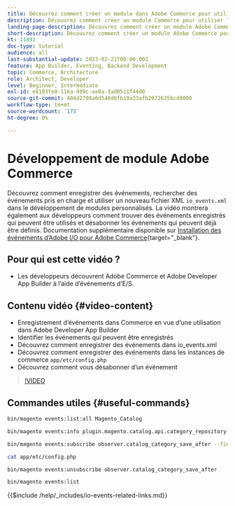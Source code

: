 ```yaml
---
title: Découvrez comment créer un module dans Adobe Commerce pour utiliser les événements.
description: Découvrez comment créer un module Commerce pour utiliser les événements.
landing-page-description: Découvrez comment créer un module Adobe Commerce pour utiliser les événements.
short-description: Découvrez comment créer un module Adobe Commerce pour utiliser les événements.
kt: 11891
doc-type: tutorial
audience: all
last-substantial-update: 2023-02-21T00:00:00Z
feature: App Builder, Eventing, Backend Development
topic: Commerce, Architecture
role: Architect, Developer
level: Beginner, Intermediate
exl-id: e8103fe0-116a-499c-ae0a-3ad0511f44d0
source-git-commit: 404d2708a6d540d6fb19a33afb20726356cd8000
workflow-type: tm+mt
source-wordcount: '173'
ht-degree: 0%

---
```


# Développement de module Adobe Commerce

Découvrez comment enregistrer des événements, rechercher des événements pris en charge et utiliser un nouveau fichier XML `io_events.xml` dans le développement de modules personnalisés. La vidéo montrera également aux développeurs comment trouver des événements enregistrés qui peuvent être utilisés et désabonner les événements qui peuvent déjà être définis. Documentation supplémentaire disponible sur [Installation des événements d’Adobe I/O pour Adobe Commerce](https://developer.adobe.com/commerce/events/get-started/installation/){target="_blank"}.

## Pour qui est cette vidéo ?

* Les développeurs découvrent Adobe Commerce et Adobe Developer App Builder à l’aide d’événements d’E/S.

## Contenu vidéo {#video-content}

* Enregistrement d’événements dans Commerce en vue d’une utilisation dans Adobe Developer App Builder
* Identifier les événements qui peuvent être enregistrés
* Découvrez comment enregistrer des événements dans io_events.xml
* Découvrez comment enregistrer des événements dans les instances de commerce `app/etc/config.php`
* Découvrez comment vous désabonner d’un événement

>[!VIDEO](https://video.tv.adobe.com/v/3415802?quality=12&learn=on)

## Commandes utiles {#useful-commands}

```bash
bin/magento events:list:all Magento_Catalog

bin/magento events:info plugin.magento.catalog.api.category_repository.save

bin/magento events:subscribe observer.catalog_category_save_after --fields=entity_id --fields=parent_id

cat app/etc/config.php

bin/magento events:unsubscribe observer.catalog_category_save_after

bin/magento events:list
```

{{$include /help/_includes/io-events-related-links.md}}
